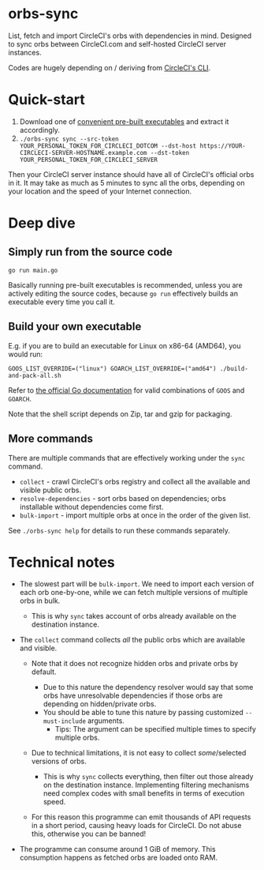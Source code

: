 # orbs-sync

List, fetch and import CircleCI's orbs with dependencies in mind.
Designed to sync orbs between CircleCI.com and self-hosted CircleCI server instances.

Codes are hugely depending on / deriving from [CircleCI's CLI](https://github.com/CircleCI-Public/circleci-cli).

# Quick-start

1.  Download one of [convenient pre-built executables](https://github.com/circle-makotom/orbs-sync/releases) and extract it accordingly.
2.  `./orbs-sync sync --src-token YOUR_PERSONAL_TOKEN_FOR_CIRCLECI_DOTCOM --dst-host https://YOUR-CIRCLECI-SERVER-HOSTNAME.example.com --dst-token YOUR_PERSONAL_TOKEN_FOR_CIRCLECI_SERVER`

Then your CircleCI server instance should have all of CircleCI's official orbs in it. It may take as much as 5 minutes to sync all the orbs, depending on your location and the speed of your Internet connection.

# Deep dive

## Simply run from the source code

```
go run main.go
```

Basically running pre-built executables is recommended, unless you are actively editing the source codes, because `go run` effectively builds an executable every time you call it.

## Build your own executable

E.g. if you are to build an executable for Linux on x86-64 (AMD64), you would run:

```
GOOS_LIST_OVERRIDE=("linux") GOARCH_LIST_OVERRIDE=("amd64") ./build-and-pack-all.sh
```

Refer to [the official Go documentation](https://golang.org/doc/install/source#environment) for valid combinations of `GOOS` and `GOARCH`.

Note that the shell script depends on Zip, tar and gzip for packaging.

## More commands

There are multiple commands that are effectively working under the `sync` command.

- `collect` - crawl CircleCI's orbs registry and collect all the available and visible public orbs.
- `resolve-dependencies` - sort orbs based on dependencies; orbs installable without dependencies come first.
- `bulk-import` - import multiple orbs at once in the order of the given list.

See `./orbs-sync help` for details to run these commands separately.

# Technical notes

- The slowest part will be `bulk-import`. We need to import each version of each orb one-by-one, while we can fetch multiple versions of multiple orbs in bulk.

  - This is why `sync` takes account of orbs already available on the destination instance.

- The `collect` command collects _all_ the public orbs which are available and visible.

  - Note that it does not recognize hidden orbs and private orbs by default.

    - Due to this nature the dependency resolver would say that some orbs have unresolvable dependencies if those orbs are depending on hidden/private orbs.
    - You should be able to tune this nature by passing customized `--must-include` arguments.
      - Tips: The argument can be specified multiple times to specify multiple orbs.

  - Due to technical limitations, it is not easy to collect _some_/selected versions of orbs.

    - This is why `sync` collects everything, then filter out those already on the destination instance. Implementing filtering mechanisms need complex codes with small benefits in terms of execution speed.

  - For this reason this programme can emit thousands of API requests in a short period, causing heavy loads for CircleCI. Do not abuse this, otherwise you can be banned!

- The programme can consume around 1 GiB of memory. This consumption happens as fetched orbs are loaded onto RAM.
